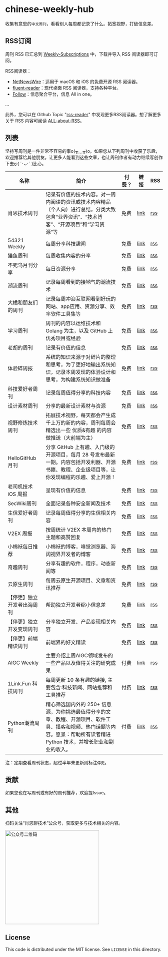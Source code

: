 # chinese-weekly-hub
收集有意思的`中文周刊`，看看别人每周都记录了什么。拓宽视野，打破信息差。

## RSS订阅
周刊 RSS 已汇总到 [Weekly-Subscriptions](./Weekly-Subscriptions.opml) 中，下载并导入 RSS 阅读器即可订阅。

RSS阅读器：
- [NetNewsWire](https://github.com/Ranchero-Software/NetNewsWire)：适用于 macOS 和 iOS 的免费开源 RSS 阅读器。
- [fluent-reader](https://github.com/yang991178/fluent-reader)：现代桌面 RSS 阅读器，支持各种平台。
- [Follow](https://github.com/RSSNext/Follow)：信息聚合平台，信息 All in one。

...

此外，您可以在 Github Topic "[rss-reader](https://github.com/topics/rss-reader)" 中发现更多RSS阅读器。想了解更多关于 RSS 内容可阅读 [ALL-about-RSS](https://github.com/AboutRSS/ALL-about-RSS)。

## 列表
坚持写周刊是一件非常不容易的事o(╥﹏╥)o。如果您从下列周刊中收获了乐趣，欢迎推荐给其他朋友。让更多人能看到这些文章，也让周刊作者有动力继续写创作下去ღ( ´･ᴗ･` )比心。

| 名称 | 简介 | 付费？| 链接 | RSS |
|---|---|---|---|---|
| 肖恩技术周刊 | 记录有价值的技术内容。对一周内阅读的资讯或技术内容精品（个人向）进行总结，分类大致包含“业界资讯”、“技术博客”、“开源项目”和“学习资源”等| 免费 | [link](https://weekly.shawnxie.top/) | [rss](https://weekly.shawnxie.top/rss.xml) |
| 54321 Weekly | 每周分享科技趣闻 | 免费 | [link](https://54321.versun.me/) | [rss](https://54321.versun.me/feed) |
| 猫鱼周刊 | 每周收集内容的分享 | 免费 | [link](https://ameow.xyz/categories/weekly) | [rss](https://ameow.xyz/feed/categories/weekly.xml) |
| 不死鸟月刊分享 | 每日资源分享 | 免费 | [link](https://iui.su/fx/) | [rss](https://iui.su/feed/) |
| 潮流周刊 | 记录每周看到的接地气的潮流技术 | 免费 | [link](https://weekly.tw93.fun/) | [rss](https://weekly.tw93.fun/rss.xml) |
| 大橘和朋友们的周刊 | 记录每周冲浪互联网看到好玩的网站、app应用、资源分享、效率软件工具集等 | 免费 | [link](https://rrorangeandfriends.site/) | [rss](https://rrorangeandfriends.site/feed.xml) |
| 学习周刊 | 周刊的内容以运维技术和 Golang 为主，以及 GitHub 上优秀项目或经验 | 免费 | [link](https://wiki.eryajf.net/learning-weekly/) | [rss](https://wiki.eryajf.net/rss.xml) |
| 老胡的周刊 | 记录有价值的信息 | 免费 | [link](https://weekly.howie6879.com/) | [rss](https://weekly.howie6879.com/rss/rss.xml) |
| 体验碎周报 | 系统的知识来源于对碎片的整理和思考，为了更好地输出系统知识，记录本周发现的体验设计和思考，为构建系统知识做准备 | 免费 | [link](https://www.ftium4.com/categories/%E4%BD%93%E9%AA%8C%E7%A2%8E%E5%91%A8%E6%8A%A5/) | [rss](https://www.ftium4.com/?feed=rss) |
| 科技爱好者周刊 | 记录每周值得分享的科技内容 | 免费 | [link](https://www.ruanyifeng.com/blog/weekly/) | [rss](https://www.ruanyifeng.com/blog/atom.xml) |
| 设计素材周刊 | 分享的最新设计素材与资源 | 免费 | [link](https://moonvy.com/blog/tags/%E8%AE%BE%E8%AE%A1%E7%B4%A0%E6%9D%90%E5%91%A8%E5%88%8A/) | [rss](https://moonvy.com/blog/rss.xml) |
| 视野修炼技术周刊 | 拓展技术视野，每天都会产生成千上万的新的内容，周刊每周会精选出一些 优质&有趣 的内容做推送（大前端为主） | 免费 | [link](https://sugarat.top/weekly/) | [rss](https://sugarat.top/feed.rss) |
| HelloGitHub 月刊 | 分享 GitHub 上有趣、入门级的开源项目，每月 28 号发布最新一期。内容包括开发利器、开源书籍、教程、企业级项目等，让你发现编程的乐趣、爱上开源！ | 免费 | [link](https://hellogithub.com/) | [rss](https://hellogithub.com/rss) |
| 老司机技术 iOS 周报 | 呈现有价值的信息 | 免费 | [link](https://github.com/SwiftOldDriver/iOS-Weekly/) | [rss](https://github.com/SwiftOldDriver/iOS-Weekly/releases.atom) |
| SecWiki周刊 | 全面记录各种安全新闻及技术 | 免费 | [link](https://www.sec-wiki.com/weekly/) | [rss](https://rsshub.rssforever.com/sec-wiki/weekly) |
| 生信爱好者周刊 | 记录每周值得分享的生信相关内容 | 免费 | [link](https://openbiox.github.io/weekly/) | [rss](https://openbiox.github.io/weekly/feed_rss_created.xml) |
| V2EX 周报 | 按周统计 V2EX 本周内的热门主题和高赞回复 | 免费 | [link](https://vdaily.huguotao.com/weekly) | [rss](https://vdaily.huguotao.com/weekly/atom.xml) |
| 小棉袄每日推荐 | 小棉袄的博客，嗅觉浏览器、海阔视界开发者的博客 | 免费 | [link](https://haikuoshijie.cn/) | [rss](https://haikuoshijie.cn/feed/) |
| 奇趣周刊 | 分享有趣的软件，程序，动态新闻等 | 免费 | [link](https://zishu.me/categories/weekly/) | [rss](https://zishu.me/categories/weekly/index.xml) |
| 云原生周刊 | 每周云原生开源项目、文章和资讯推荐 | 免费 | [link](https://www.cnblogs.com/kubesphere) | [rss](https://feed.cnblogs.com/blog/u/535669/rss/) |
| 【停更】独立开发者出海周刊 | 帮助独立开发者缩小信息差 | 免费 | [link](https://gapis.money/) | [rss](https://gapis.money/rss.xml) |
| 【停更】独立开发变现周刊 | 分享独立开发、产品变现相关内容 | 免费 | [link](https://www.ezindie.com/weekly) | [rss](https://www.ezindie.com/feed/rss.xml) |
| 【停更】前端精读周刊 | 前端界的好文精读 | 免费 | [link](https://github.com/ascoders/weekly) | [rss](https://github.com/ascoders/weekly/releases.atom) |
| AIGC Weekly | 主要介绍上周AIGC领域发布的一些产品以及值得关注的研究成果 | 付费 | [link](https://quaily.com/op7418) | [rss](https://quail.ink/op7418/feed/atom) |
| 1Link.Fun 科技周刊 | 每周更新 10 条有趣的链接, 主要包含:科技新闻、网站推荐和工具推荐 | 付费 | [link](https://1link.fun/) | [rss](https://1link.fun/rss/) |
| Python潮流周刊 | 精心筛选国内外的 250+ 信息源，为你挑选最值得分享的文章、教程、开源项目、软件工具、播客和视频、热门话题等内容。愿景：帮助所有读者精进 Python 技术，并增长职业和副业的收入。 | 付费 | [link](https://pythoncat.top/tags/weekly) | [rss](https://pythoncat.top/rss.xml) |

注：定期查看周刊状态，超过半年未更新则标注`停更`。
## 贡献
如果您也在写周刊或有好的周刊推荐，欢迎提Issue。


## 其他
扫码关注“肖恩聊技术”公众号，获取更多与技术相关的内容。

<img src="https://cdn.jsdelivr.net/gh/Xiaoxie1994/images/images/20241103221454.png" alt="公众号二维码" width="300">

License
---

This code is distributed under the MIT license. See `LICENSE` in this directory.


